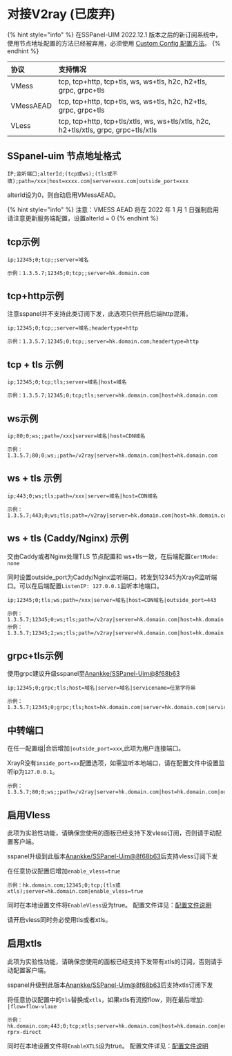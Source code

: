 # 对接V2ray (已废弃)

{% hint style="info" %}
在SSPanel-UIM 2022.12.1 版本之后的新订阅系统中，使用节点地址配置的方法已经被弃用，必须使用 [Custom Config 配置方法](sspanel_custom_config.md)。
{% endhint %}

| 协议 | 支持情况 |
| :--- | :--- |
| VMess | tcp, tcp+http, tcp+tls, ws, ws+tls, h2c, h2+tls, grpc, grpc+tls |
| VMessAEAD | tcp, tcp+http, tcp+tls, ws, ws+tls, h2c, h2+tls, grpc, grpc+tls |
| VLess | tcp, tcp+http, tcp+tls/xtls, ws, ws+tls/xtls, h2c, h2+tls/xtls, grpc, grpc+tls/xtls |

## SSpanel-uim 节点地址格式

```text
IP;监听端口;alterId;(tcp或ws);(tls或不填);path=/xxx|host=xxxx.com|server=xxx.com|outside_port=xxx
```

alterId设为0，则自动启用VMessAEAD。

{% hint style="info" %}
注意：VMESS AEAD 将在 2022 年 1 月 1 日强制启用 请注意更新服务端配置，设置alterId = 0
{% endhint %}

## tcp示例

```text
ip;12345;0;tcp;;server=域名
```

```text
示例：1.3.5.7;12345;0;tcp;;server=hk.domain.com
```

## tcp+http示例

注意sspanel并不支持此类订阅下发，此选项只供开启后端http混淆。

```text
ip;12345;0;tcp;;server=域名;headertype=http
```

```text
示例：1.3.5.7;12345;0;tcp;;server=hk.domain.com;headertype=http
```

## tcp + tls 示例

```text
ip;12345;0;tcp;tls;server=域名|host=域名
```

```text
示例：1.3.5.7;12345;0;tcp;tls;server=hk.domain.com|host=hk.domain.com
```

## ws示例

```text
ip;80;0;ws;;path=/xxx|server=域名|host=CDN域名
```

```text
示例：1.3.5.7;80;0;ws;;path=/v2ray|server=hk.domain.com|host=hk.domain.com
```

## ws + tls 示例

```text
ip;443;0;ws;tls;path=/xxx|server=域名|host=CDN域名
```

```text
示例：1.3.5.7;443;0;ws;tls;path=/v2ray|server=hk.domain.com|host=hk.domain.com
```

## ws + tls \(Caddy/Nginx\) 示例

交由Caddy或者Nginx处理TLS 节点配置和 ws+tls一致，在后端配置`CertMode: none`

同时设置outside\_port为Caddy/Nginx监听端口，转发到12345为XrayR监听端口。可以在后端配置`ListenIP: 127.0.0.1`监听本地端口。

```text
ip;12345;0;tls;ws;path=/xxx|server=域名|host=CDN域名|outside_port=443
```

```text
示例：1.3.5.7;12345;0;ws;tls;path=/v2ray|server=hk.domain.com|host=hk.domain.com示例：1.3.5.7;12345;2;ws;tls;path=/v2ray|server=hk.domain.com|host=hk.domain.com
```

## grpc+tls示例

使用grpc建议升级sspanel至[Anankke/SSPanel-Uim@8f68b63](https://github.com/Anankke/SSPanel-Uim/commit/8f68b6360baf9f6624e1158e3cae81d93d1db107)

```text
ip;12345;0;grpc;tls;host=域名|server=域名|servicename=任意字符串
```

```text
示例：1.3.5.7;12345;0;grpc;tls;host=hk.domain.com|server=hk.domain.com|servicename=mygrpc
```

## 中转端口

在任一配置组\|合后增加`|outside_port=xxx`,此项为用户连接端口。

XrayR没有`inside_port=xx`配置选项，如需监听本地端口，请在配置文件中设置监听ip为`127.0.0.1`。

```text
示例：1.3.5.7;80;0;ws;;path=/v2ray|server=hk.domain.com|host=hk.domain.com|outside_port=12345
```

## 启用Vless

此项为实验性功能，请确保您使用的面板已经支持下发vless订阅，否则请手动配置客户端。

sspanel升级到此版本[Anankke/SSPanel-Uim@8f68b63](https://github.com/Anankke/SSPanel-Uim/commit/8f68b6360baf9f6624e1158e3cae81d93d1db107)后支持vless订阅下发

在任意协议配置后增加`enable_vless=true`

```text
示例：hk.domain.com;12345;0;tcp;(tls或xtls);server=hk.domain.com|enable_vless=true
```

同时在本地设置文件将`EnableVless`设为true。 配置文件详见：[配置文件说明](../../xrayr-pei-zhi-wen-jian-shuo-ming/config.md#mian-ban-dui-jie-pei-zhi)

请开启vless同时务必使用tls或者xtls。

## 启用xtls

此项为实验性功能，请确保您使用的面板已经支持下发带有xtls的订阅，否则请手动配置客户端。

sspanel升级到此版本[Anankke/SSPanel-Uim@8f68b63](https://github.com/Anankke/SSPanel-Uim/commit/8f68b6360baf9f6624e1158e3cae81d93d1db107)后支持xtls订阅下发

将任意协议配置中的`tls`替换成`xtls`，如果xtls有流控flow，则在最后增加: `|flow=flow-vlaue`

```text
示例：hk.domain.com;443;0;tcp;xtls;server=hk.domain.com|host=hk.domain.com|enable_vless=true|flow=xtls-rprx-direct
```

同时在本地设置文件将`EnableXTLS`设为true。 配置文件详见：[配置文件说明](../../xrayr-pei-zhi-wen-jian-shuo-ming/config.md#mian-ban-dui-jie-pei-zhi)


